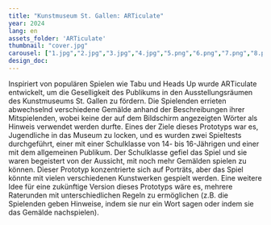 ```yaml
---
title: "Kunstmuseum St. Gallen: ARTiculate"
year: 2024
lang: en
assets_folder: 'ARTiculate'
thumbnail: "cover.jpg"
carousel: ["1.jpg","2.jpg","3.jpg","4.jpg","5.png","6.png","7.png","8.png"]
design_doc: 
---
```

Inspiriert von populären Spielen wie Tabu und Heads Up wurde ARTiculate entwickelt, um die Geselligkeit des Publikums in den Ausstellungsräumen des Kunstmuseums St. Gallen zu fördern. Die Spielenden errieten abwechselnd verschiedene Gemälde anhand der Beschreibungen ihrer Mitspielenden, wobei keine der auf dem Bildschirm angezeigten Wörter als Hinweis verwendet werden durfte. Eines der Ziele dieses Prototyps war es, Jugendliche in das Museum zu locken, und es wurden zwei Spieltests durchgeführt, einer mit einer Schulklasse von 14- bis 16-Jährigen und einer mit dem allgemeinen Publikum. Der Schulklasse gefiel das Spiel und sie waren begeistert von der Aussicht, mit noch mehr Gemälden spielen zu können. Dieser Prototyp konzentrierte sich auf Porträts, aber das Spiel könnte mit vielen verschiedenen Kunstwerken gespielt werden. Eine weitere Idee für eine zukünftige Version dieses Prototyps wäre es, mehrere Raterunden mit unterschiedlichen Regeln zu ermöglichen (z.B. die Spielenden geben Hinweise, indem sie nur ein Wort sagen oder indem sie das Gemälde nachspielen).
